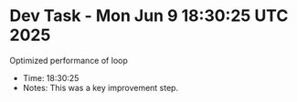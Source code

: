 # Dev Task - Mon Jun  9 18:30:25 UTC 2025
Optimized performance of loop
- Time: 18:30:25
- Notes: This was a key improvement step.
